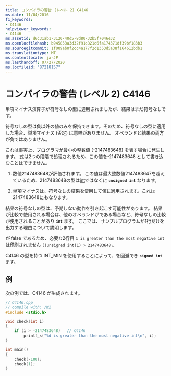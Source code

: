 ```yaml
---
title: コンパイラの警告 (レベル 2) C4146
ms.date: 11/04/2016
f1_keywords:
- C4146
helpviewer_keywords:
- C4146
ms.assetid: d6c31ab1-3120-40d5-8d80-32b5f7046e32
ms.openlocfilehash: b945853a3d32f91c821d6fa174371df39bf183b3
ms.sourcegitcommit: 1f009ab0f2cc4a177f2d1353d5a38f164612bdb1
ms.translationtype: MT
ms.contentlocale: ja-JP
ms.lasthandoff: 07/27/2020
ms.locfileid: "87218157"
---
```

# <a name="compiler-warning-level-2-c4146"></a>コンパイラの警告 (レベル 2) C4146

単項マイナス演算子が符号なしの型に適用されましたが、結果はまだ符号なしです。

符号なしの型は負以外の値のみを保持できます。そのため、符号なしの型に適用した場合、単項マイナス (否定) は意味がありません。 オペランドと結果の両方が負ではありません。

これは事実上、プログラマが最小の整数値 (-2147483648) を表す場合に発生します。 式は2つの段階で処理されるため、この値を-2147483648 として書き込むことはできません。

1. 数値2147483648が評価されます。 この値は最大整数値2147483647を超えているため、2147483648の型は[int](../../c-language/integer-types.md)ではなくに **`unsigned int`** なります。

1. 単項マイナスは、符号なしの結果を使用して値に適用されます。これは2147483648にもなります。

結果の符号なしの型は、予期しない動作を引き起こす可能性があります。 結果が比較で使用される場合は、他のオペランドがである場合など、符号なしの比較が使用されることがあり **`int`** ます。 ここでは、サンプルプログラムが1行だけを出力する理由について説明します。

が false であるため、必要な2行目 `1 is greater than the most negative int` は印刷されません `((unsigned int)1) > 2147483648` 。

C4146 の型を持つ INT_MIN を使用することによって、を回避でき **`signed int`** ます。

## <a name="example"></a>例

次の例では、C4146 が生成されます。

```cpp
// C4146.cpp
// compile with: /W2
#include <stdio.h>

void check(int i)
{
    if (i > -2147483648)   // C4146
        printf_s("%d is greater than the most negative int\n", i);
}

int main()
{
    check(-100);
    check(1);
}
```
